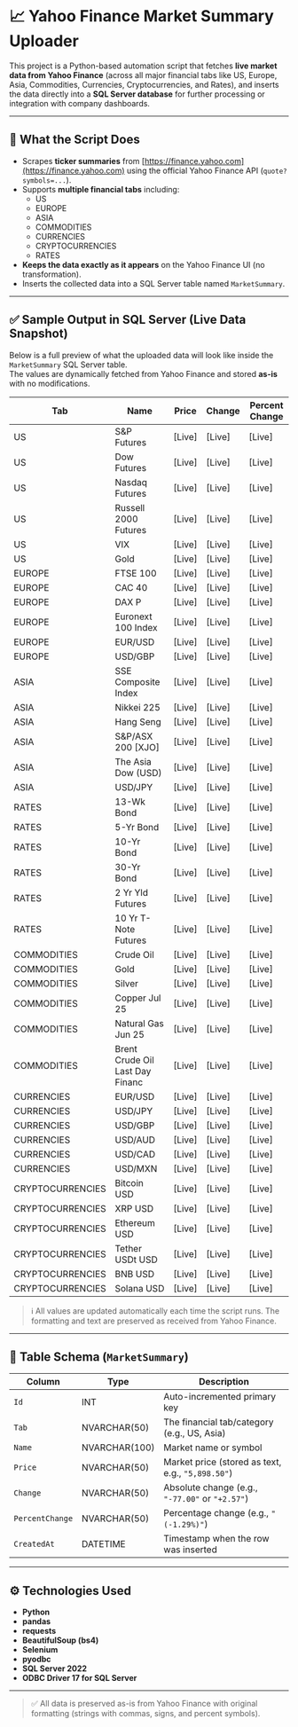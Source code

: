 # 📈 Yahoo Finance Market Summary Uploader

This project is a Python-based automation script that fetches **live market data from Yahoo Finance** (across all major financial tabs like US, Europe, Asia, Commodities, Currencies, Cryptocurrencies, and Rates), and inserts the data directly into a **SQL Server database** for further processing or integration with company dashboards.

---

## 🔧 What the Script Does

- Scrapes **ticker summaries** from [https://finance.yahoo.com](https://finance.yahoo.com) using the official Yahoo Finance API (`quote?symbols=...`).
- Supports **multiple financial tabs** including:
  - US
  - EUROPE
  - ASIA
  - COMMODITIES
  - CURRENCIES
  - CRYPTOCURRENCIES
  - RATES
- **Keeps the data exactly as it appears** on the Yahoo Finance UI (no transformation).
- Inserts the collected data into a SQL Server table named `MarketSummary`.

---

## ✅ Sample Output in SQL Server (Live Data Snapshot)

Below is a full preview of what the uploaded data will look like inside the `MarketSummary` SQL Server table.  
The values are dynamically fetched from Yahoo Finance and stored **as-is** with no modifications.

| Tab              | Name                               | Price   | Change   | Percent Change |
|------------------|------------------------------------|---------|----------|----------------|
| US               | S&P Futures                        | [Live]  | [Live]   | [Live]         |
| US               | Dow Futures                        | [Live]  | [Live]   | [Live]         |
| US               | Nasdaq Futures                     | [Live]  | [Live]   | [Live]         |
| US               | Russell 2000 Futures               | [Live]  | [Live]   | [Live]         |
| US               | VIX                                | [Live]  | [Live]   | [Live]         |
| US               | Gold                               | [Live]  | [Live]   | [Live]         |
| EUROPE           | FTSE 100                           | [Live]  | [Live]   | [Live]         |
| EUROPE           | CAC 40                             | [Live]  | [Live]   | [Live]         |
| EUROPE           | DAX P                              | [Live]  | [Live]   | [Live]         |
| EUROPE           | Euronext 100 Index                 | [Live]  | [Live]   | [Live]         |
| EUROPE           | EUR/USD                            | [Live]  | [Live]   | [Live]         |
| EUROPE           | USD/GBP                            | [Live]  | [Live]   | [Live]         |
| ASIA             | SSE Composite Index                | [Live]  | [Live]   | [Live]         |
| ASIA             | Nikkei 225                         | [Live]  | [Live]   | [Live]         |
| ASIA             | Hang Seng                          | [Live]  | [Live]   | [Live]         |
| ASIA             | S&P/ASX 200 [XJO]                  | [Live]  | [Live]   | [Live]         |
| ASIA             | The Asia Dow (USD)                 | [Live]  | [Live]   | [Live]         |
| ASIA             | USD/JPY                            | [Live]  | [Live]   | [Live]         |
| RATES            | 13-Wk Bond                         | [Live]  | [Live]   | [Live]         |
| RATES            | 5-Yr Bond                          | [Live]  | [Live]   | [Live]         |
| RATES            | 10-Yr Bond                         | [Live]  | [Live]   | [Live]         |
| RATES            | 30-Yr Bond                         | [Live]  | [Live]   | [Live]         |
| RATES            | 2 Yr Yld Futures                   | [Live]  | [Live]   | [Live]         |
| RATES            | 10 Yr T-Note Futures               | [Live]  | [Live]   | [Live]         |
| COMMODITIES      | Crude Oil                          | [Live]  | [Live]   | [Live]         |
| COMMODITIES      | Gold                               | [Live]  | [Live]   | [Live]         |
| COMMODITIES      | Silver                             | [Live]  | [Live]   | [Live]         |
| COMMODITIES      | Copper Jul 25                      | [Live]  | [Live]   | [Live]         |
| COMMODITIES      | Natural Gas Jun 25                 | [Live]  | [Live]   | [Live]         |
| COMMODITIES      | Brent Crude Oil Last Day Financ    | [Live]  | [Live]   | [Live]         |
| CURRENCIES       | EUR/USD                            | [Live]  | [Live]   | [Live]         |
| CURRENCIES       | USD/JPY                            | [Live]  | [Live]   | [Live]         |
| CURRENCIES       | USD/GBP                            | [Live]  | [Live]   | [Live]         |
| CURRENCIES       | USD/AUD                            | [Live]  | [Live]   | [Live]         |
| CURRENCIES       | USD/CAD                            | [Live]  | [Live]   | [Live]         |
| CURRENCIES       | USD/MXN                            | [Live]  | [Live]   | [Live]         |
| CRYPTOCURRENCIES | Bitcoin USD                        | [Live]  | [Live]   | [Live]         |
| CRYPTOCURRENCIES | XRP USD                            | [Live]  | [Live]   | [Live]         |
| CRYPTOCURRENCIES | Ethereum USD                       | [Live]  | [Live]   | [Live]         |
| CRYPTOCURRENCIES | Tether USDt USD                    | [Live]  | [Live]   | [Live]         |
| CRYPTOCURRENCIES | BNB USD                            | [Live]  | [Live]   | [Live]         |
| CRYPTOCURRENCIES | Solana USD                         | [Live]  | [Live]   | [Live]         |

> ℹ️ All values are updated automatically each time the script runs. The formatting and text are preserved as received from Yahoo Finance.



---

## 🧾 Table Schema (`MarketSummary`)

| Column         | Type         | Description                                      |
|----------------|--------------|--------------------------------------------------|
| `Id`           | INT          | Auto-incremented primary key                     |
| `Tab`          | NVARCHAR(50) | The financial tab/category (e.g., US, Asia)      |
| `Name`         | NVARCHAR(100)| Market name or symbol                            |
| `Price`        | NVARCHAR(50) | Market price (stored as text, e.g., `"5,898.50"`)|
| `Change`       | NVARCHAR(50) | Absolute change (e.g., `"-77.00"` or `"+2.57"`)  |
| `PercentChange`| NVARCHAR(50) | Percentage change (e.g., `"(-1.29%)"`)           |
| `CreatedAt`    | DATETIME     | Timestamp when the row was inserted              |

---

## ⚙️ Technologies Used

- **Python**  
- **pandas**  
- **requests**  
- **BeautifulSoup (bs4)**
- **Selenium**
- **pyodbc** 
- **SQL Server 2022**  
- **ODBC Driver 17 for SQL Server**  
---
> ✅ All data is preserved as-is from Yahoo Finance with original formatting (strings with commas, signs, and percent symbols).

